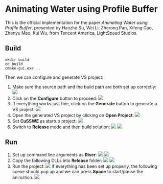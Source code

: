 # Animating Water using Profile Buffer
This is the official implementation for the paper *Animating Water using Profile Buffer*, presented by Haozhe Su, Wei Li, Zherong Pan, Xifeng Gao, Zhenyu Mao, Kui Wu, from Tencent America, LightSpeed Studios.

## Build
```
mkdir build
cd build
cmake-gui.exe ..
```
Then we can configure and generate VS project: 
1. Make sure the source path and the build path are both set up correctly:
![](./install/cmakePaths.png) 
2. Click on the **Configure** button to proceed:
![](./install/cmakeConfigure.png) 
3. If everything works just fine, click on the **Generate** button to generate a VS project:
![](./install/cmakeGenerate.png)
4. Open the generated VS project by clicking on **Open Project**:
![](./install/cmakeOpenProject.png)
5. Set **CuSSWE** as startup project:
![](./install/vsSetStartup.png)
6. Switch to **Release** mode and then build solution:
![](./install/vsRelease.png)
![](./install/vsBuild.png)

## Run
1. Set up command line arguments as **River**:
![](./install/vsArgument.png)
![](./install/vsArguments.png)
2. Copy the following DLLs into **Release** folder:
![](./install/sourceDLLs.png)
![](./install/destDLLs.png)
3. Run the project:
![](./install/vsRun.png)
If everything has been set up properly, the following scene should pop up and we can press **Space** to start/pause the animation.
![](./install/river.png)
